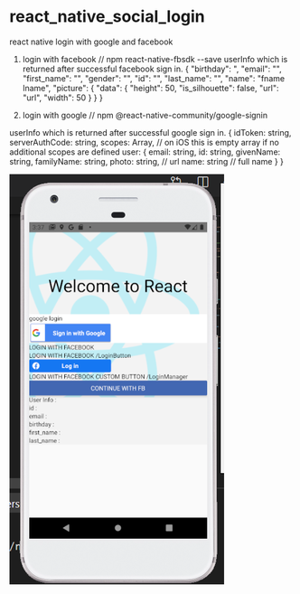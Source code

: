 # react_native_social_login
react native login with google and facebook


1. login with facebook // npm  react-native-fbsdk --save
 userInfo which is returned after successful facebook sign in.
{
  "birthday": ",
  "email": "",
  "first_name": "",
  "gender": "",
  "id": "",
  "last_name": "",
  "name": "fname lname",
  "picture": {
    "data": {
      "height": 50,
      "is_silhouette": false,
      "url": "url",
      "width": 50
    }
  }
}

2. login with google // npm @react-native-community/google-signin 

 userInfo which is returned after successful google sign in.
        {
        idToken: string,
        serverAuthCode: string,
        scopes: Array<string>, // on iOS this is empty array if no additional scopes are defined
        user: {
            email: string,
            id: string,
            givenName: string,
            familyName: string,
            photo: string, // url
            name: string // full name
        }
        }

![](https://github.com/coderaudi/react_native_social_login/blob/sociallogin/help/login.PNG)


